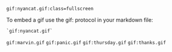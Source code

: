 `gif:nyancat.gif:class=fullscreen`

To embed a gif use the gif: protocol in your markdown file:

```
`gif:nyancat.gif`
```

`gif:marvin.gif`
`gif:panic.gif`
`gif:thursday.gif`
`gif:thanks.gif`
